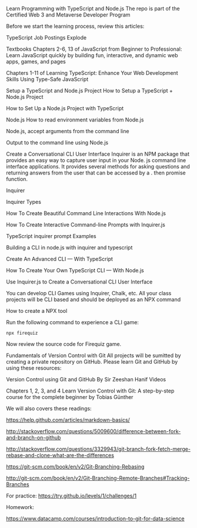 Learn Programming with TypeScript and Node.js
The repo is part of the Certified Web 3 and Metaverse Developer Program

Before we start the learning process, review this articles:

TypeScript Job Postings Explode

Textbooks
Chapters 2-6, 13 of JavaScript from Beginner to Professional: Learn JavaScript quickly by building fun, interactive, and dynamic web apps, games, and pages

Chapters 1-11 of Learning TypeScript: Enhance Your Web Development Skills Using Type-Safe JavaScript

Setup a TypeScript and Node.js Project
How to Setup a TypeScript + Node.js Project

How to Set Up a Node.js Project with TypeScript

Node.js
How to read environment variables from Node.js

Node.js, accept arguments from the command line

Output to the command line using Node.js

Create a Conversational CLI User Interface
Inquirer is an NPM package that provides an easy way to capture user input in your Node. js command line interface applications. It provides several methods for asking questions and returning answers from the user that can be accessed by a . then promise function.

Inquirer

Inquirer Types

How To Create Beautiful Command Line Interactions With Node.js

How To Create Interactive Command-line Prompts with Inquirer.js

TypeScript inquirer prompt Examples

Building a CLI in node.js with inquirer and typescript

Create An Advanced CLI — With TypeScript

How To Create Your Own TypeScript CLI — With Node.js

Use Inquirer.js to Create a Conversational CLI User Interface

You can develop CLI Games using Inquirer, Chalk, etc. All your class projects will be CLI based and should be deployed as an NPX command

How to create a NPX tool

Run the following command to experience a CLI game:

    npx firequiz
Now review the source code for Firequiz game.

Fundamentals of Version Control with Git
All projects will be sumitted by creating a private repository on GitHub. Please learn Git and GitHub by using these resources:

Version Control using Git and GitHub By Sir Zeeshan Hanif Videos

Chapters 1, 2, 3, and 4 Learn Version Control with Git: A step-by-step course for the complete beginner by Tobias Günther

We will also covers these readings:

https://help.github.com/articles/markdown-basics/

http://stackoverflow.com/questions/5009600/difference-between-fork-and-branch-on-github

http://stackoverflow.com/questions/3329943/git-branch-fork-fetch-merge-rebase-and-clone-what-are-the-differences

https://git-scm.com/book/en/v2/Git-Branching-Rebasing

http://git-scm.com/book/en/v2/Git-Branching-Remote-Branches#Tracking-Branches

For practice: https://try.github.io/levels/1/challenges/1

Homework:

https://www.datacamp.com/courses/introduction-to-git-for-data-science